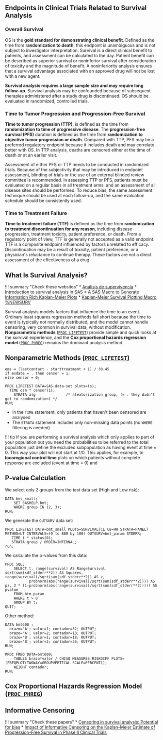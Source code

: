 ## Endpoints in Clinical Trials Related to Survival Analysis

### Overall Survival

OS is the **gold standard for demonstrating clinical benefit**. Defined as the time from **randomization to death**, this endpoint is unambiguous and is not subject to investigator interpretation. Survival is a direct clinical benefit to patients, and assessment can be calculated to the day. Patient benefit can be described as superior survival or noninferior survival after consideration of toxicity and the magnitude of benefit. A noninferiority analysis ensures that a survival advantage associated with an approved drug will not be lost with a new agent.

**Survival analysis requires a large sample size and may require long follow-up**. Survival analysis may be confounded because of subsequent therapies administered after a study drug is discontinued. OS should be evaluated in randomized, controlled trials.

### Time to Tumor Progression and Progression-Free Survival

**Time to tumor progression (TTP)**, is defined as the time from **randomization to time of progressive disease**. The **progression-free survival (PFS)** duration is defined as the time from **randomization to objective tumor progression or death**. Compared with TTP, PFS may be a preferred regulatory endpoint because it includes death and may correlate better with OS. In TTP analysis, deaths are censored either at the time of death or at an earlier visit. 

Assessment of either PFS or TTP needs to be conducted in randomized trials. Because of the subjectivity that may be introduced in endpoint assessment, blinding of trials or the use of an external blinded review committee is recommended. In assessing TTP or PFS, patients must be evaluated on a regular basis in all treatment arms, and an assessment of all disease sites should be performed. To reduce bias, the same assessment technique should be used at each follow-up, and the same evaluation schedule should be consistently used.

### Time to Treatment Failure

**Time to treatment failure (TTF)** is defined as the time from **randomization to treatment discontinuation for any reason**, including disease progression, treatment toxicity, patient preference, or death. From a regulatory point of view, TTF is generally not accepted as a valid endpoint. TTF is a composite endpoint influenced by factors unrelated to efficacy. Discontinuation may be a result of toxicity, patient preference, or a physician's reluctance to continue therapy. These factors are not a direct assessment of the effectiveness of a drug.


## What Is Survival Analysis?

!!! summary "Check these websites"
    * [Análisis de supervivencia](https://www.sgapeio.es/INFORMEST/VICongreso/taller/applets/biomates/super/super.htm)
    * [Introduction to survival analysis in SAS](https://stats.idre.ucla.edu/sas/seminars/sas-survival/)
    * [A SAS Macro to Generate Information Rich Kaplan-Meier Plots](https://www.lexjansen.com/pharmasug/2018/AD/PharmaSUG-2018-AD25.pdf)
    * [Kaplan-Meier Survival Plotting Macro %NEWSURV](http://www.sascommunity.org/wiki/Kaplan-Meier_Survival_Plotting_Macro_%25NEWSURV)

Survival analysis models factors that influence the time to an event. Ordinary least squares regression methods fall short because the time to event is typically not normally distributed, and the model cannot handle censoring, very common in survival data, without modification. **Nonparametric methods** ([`PROC LIFETEST`](http://support.sas.com/documentation/cdl/en/statug/68162/HTML/default/viewer.htm#statug_lifetest_toc.htm)) provide simple and quick looks at the survival experience, and the **Cox proportional hazards regression model** ([`PROC PHREG`](http://support.sas.com/documentation/cdl/en/statug/68162/HTML/default/viewer.htm#statug_phreg_overview.htm)) remains the dominant analysis method.

## Nonparametric Methods ([`PROC LIFETEST`](http://support.sas.com/documentation/cdl/en/statug/68162/HTML/default/viewer.htm#statug_lifetest_toc.htm))

```
oms = (lastcontact - starttreatment + 1) / 30.45
if exdate = . then censor = 1;
else censor = 0;

PROC LIFETEST DATA=SAS-data-set plots=(s);
  TIME osm * censor(1);   
	STRATA alg              /* aleatorization group, (= . they didn't get to randomization) */
RUN;
```

* In the `TIME` statement, only patients that haven't been censored are analysed 
* The `STRATA` statement includes only non-missing data points (no `WHERE` filtering is needed) 

!!! tip
    If you are performing a survival analysis which only applies to part of your population but you need the probabilities to be referred to the total population just define the excluded subpopulation as having event at time = 0. This way your plot will not start at 1/0. This applies, for example, to **locoregional control time** plots on which patients without complete response are excluded (event at time = 0) and 

## P-value Calculation

We select only 2 groups from the test data set (High and Low risk):

```
DATA bmt_small;
	SET SASHELP.bmt;
	WHERE group IN (2, 3);
RUN;
```

We generate the `OUTSURV` data set:

```
PROC LIFETEST DATA=bmt_small PLOTS=SURVIVAL(CL CB=HW STRATA=PANEL) METHOD=LT INTERVALS=(0 to 800 by 100) OUTSURV=bmt_param STDERR;
   TIME t * status(0);
   STRATA group / ORDER=INTERNAL; 
run;
```

We calculate the p-values from this data:

```
PROC SQL;
	SELECT t, range(survival) AS RangeSurvival, sqrt(sum(sdf_stderr**2)) AS Squares, range(survival)/sqrt(sum(sdf_stderr**2)) AS z,
	       probnorm(abs(range(survival)/sqrt(sum(sdf_stderr**2)))) AS pz, 2 * (1-probnorm(abs(range(survival)/sqrt(sum(sdf_stderr**2))))) AS pvalue
  	FROM btm_param 
	WHERE t > 0
   	GROUP BY t;
QUIT;
```

Other method:

```
DATA bmt600 ;
  brazo='A'; valor=1; contador=32; OUTPUT;
  brazo='A'; valor=2; contador=13; OUTPUT;
  brazo='B'; valor=1; contador=18; OUTPUT;
  brazo='B'; valor=2; contador=36; OUTPUT;
RUN;

PROC FREQ DATA=bmt600;
	TABLES brazo*valor / CHISQ MEASURES RISKDIFF PLOTS=(FREQPLOT(TWOWAY=GROUPVERTICAL SCALE=PERCENT));
	WEIGHT contador;
RUN;
```

## Cox Proportional Hazards Regression Model ([`PROC PHREG`](http://support.sas.com/documentation/cdl/en/statug/68162/HTML/default/viewer.htm#statug_phreg_overview.htm))

## Informative Censoring

!!! summary "Check these papers"
    * [Censoring in survival analysis: Potential for bias](https://www.ncbi.nlm.nih.gov/pmc/articles/PMC3275994/)
    * [Impact of Informative Censoring on the Kaplan-Meier Estimate of Progression-Free Survival in Phase II Clinical Trials](https://www.ncbi.nlm.nih.gov/pmc/articles/PMC4162501/)
